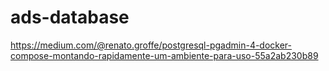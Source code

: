 # ads-database

https://medium.com/@renato.groffe/postgresql-pgadmin-4-docker-compose-montando-rapidamente-um-ambiente-para-uso-55a2ab230b89

